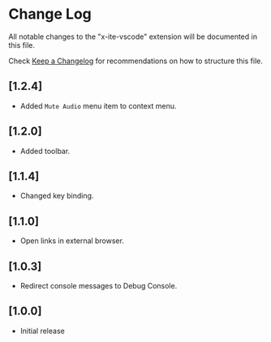 # Change Log

All notable changes to the "x-ite-vscode" extension will be documented in this file.

Check [Keep a Changelog](http://keepachangelog.com/) for recommendations on how to structure this file.

## [1.2.4]

* Added `Mute Audio` menu item to context menu.

## [1.2.0]

* Added toolbar.

## [1.1.4]

* Changed key binding.

## [1.1.0]

* Open links in external browser.

## [1.0.3]

* Redirect console messages to Debug Console.

## [1.0.0]

- Initial release
